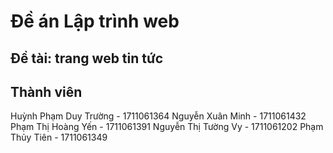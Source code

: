 # Đề án Lập trình web

## Đề tài: trang web tin tức

## Thành viên

Huỳnh Phạm Duy Trường - 1711061364
Nguyễn Xuân Minh - 1711061432
Phạm Thị Hoàng Yến - 1711061391
Nguyễn Thị Tường Vy - 1711061202
Phạm Thủy Tiên - 1711061349
